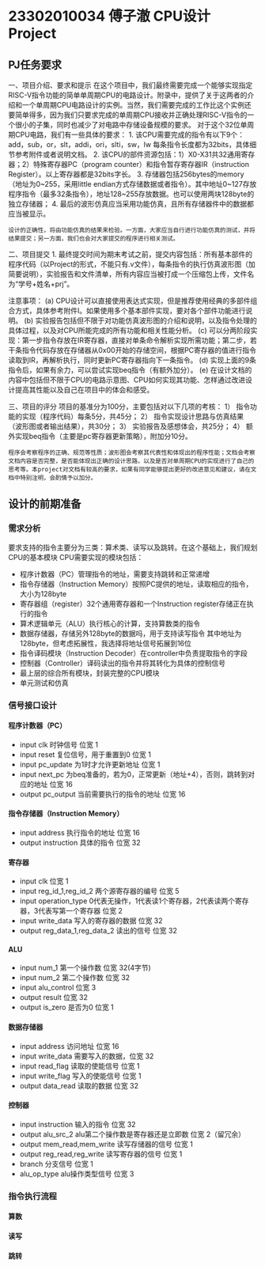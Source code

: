 # 23302010034 傅子澈 CPU设计Project

## PJ任务要求

一、项目介绍、要求和提示
	在这个项目中，我们最终需要完成一个能够实现指定RISC-V指令功能的简单单周期CPU的电路设计。附录中，提供了关于这两者的介绍和一个单周期CPU电路设计的实例。当然，我们需要完成的工作比这个实例还要简单得多，因为我们只要求完成的单周期CPU接收并正确处理RISC-V指令的一个很小的子集，同时也减少了对电路中存储设备规模的要求。
对于这个32位单周期CPU电路，我们有一些具体的要求：
	1. 该CPU需要完成的指令有以下9个：
add，sub，or，slt，addi，ori，slti，sw，lw
每条指令长度都为32bits，具体细节参考附件或者说明文档。
	2. 该CPU的部件资源包括：1）X0-X31共32通用寄存器；2）特殊寄存器PC（program counter）和指令暂存寄存器IR（instruction Register）。以上寄存器都是32bits字长。
	3. 存储器包括256bytes的memory（地址为0~255，采用little endian方式存储数据或者指令）。其中地址0~127存放程序指令（最多32条指令），地址128~255存放数据。也可以使用两块128byte的独立存储器；
	4. 最后的波形仿真应当采用功能仿真，且所有存储器件中的数据都应当被显示。
		
	设计的正确性，将由功能仿真的结果来检验。一方面，大家应当自行进行功能仿真的测试，并将结果提交；另一方面，我们也会对大家提交的程序进行相关测试。

二、项目提交
	1. 最终提交时间为期末考试之前，提交内容包括：所有基本部件的程序代码（以Project的形式，不能只有.v文件），每条指令的执行仿真波形图（加简要说明），实验报告和文件清单，所有内容应当被打成一个压缩包上传，文件名为“学号+姓名+prj”。

注意事项：
(a) 	CPU设计可以直接使用表达式实现，但是推荐使用经典的多部件组合方式，具体参考附件I。如果使用多个基本部件实现，要对各个部件功能进行说明。
(b) 	实验报告包括但不限于对功能仿真波形图的介绍和说明，以及指令处理的具体过程，以及对CPU所能完成的所有功能和相关性能分析。
(c) 	可以分两阶段实现：第一步指令存放在IR寄存器，直接对单条命令解析实现所需功能；第二步，若干条指令代码存放在存储器从0x00开始的存储空间，根据PC寄存器的值进行指令读取到IR，再解析执行，同时更新PC寄存器指向下一条指令。
(d) 	实现上面的9条指令后，如果有余力，可以尝试实现beq指令（有额外加分）。
(e) 	在设计文档的内容中包括但不限于CPU的电路示意图、CPU如何实现其功能、怎样通过改进设计提高其性能以及自己在项目中的体会和感受。

三、项目的评分
	项目的基准分为100分，主要包括对以下几项的考核：
1）	指令功能的实现（程序代码）每条5分，共45分；
2）	指令实现设计思路与仿真结果（波形图或者输出结果），共30分；
3）	实验报告及感想体会，共25分；
4）	额外实现beq指令（主要是pc寄存器更新策略），附加分10分。

	程序会考察程序的正确、规范等性质；波形图会考察其代表性和体现出的程序性能；文档会考察文档内容是否完整，是否能体现出正确的设计思路，以及是否对单周期CPU的实现进行了自己的思考等。本project对文档有较高的要求，如果有同学能够提出更好的改进意见和建议，请在文档中特别注明，会酌情予以加分。


## 设计的前期准备

### 需求分析

要求支持的指令主要分为三类：算术类、读写以及跳转。在这个基础上，我们规划CPU的基本模块
CPU需要实现的模块包括：

- 程序计数器（PC）管理指令的地址，需要支持跳转和正常递增
- 指令存储器（Instruction Memory）按照PC提供的地址，读取相应的指令，大小为128byte
- 寄存器组（register）32个通用寄存器和一个Instruction register存储正在执行的指令
- 算术逻辑单元（ALU）执行核心的计算，支持算数类的指令
- 数据存储器，存储另外128byte的数据吗，用于支持读写指令 其中地址为128byte，但考虑拓展性，我选择将地址信号拓展到16位
- 指令译码模块（Instruction Decoder）在controller中负责提取指令的字段
- 控制器（Controller）译码读出的指令并将其转化为具体的控制信号
- 最上层的综合所有模块，封装完整的CPU模块
- 单元测试和仿真
  
### 信号接口设计

#### 程序计数器（PC）

- input clk 时钟信号 位宽 1
- input reset 复位信号，用于重置到0 位宽 1
- input pc_update 为1时才允许更新地址 位宽 1
- input next_pc 为beq准备的，若为0，正常更新（地址+4），否则，跳转到对应的地址 位宽 16
- output pc_output 当前需要执行的指令的地址 位宽 16
  
#### 指令存储器（Instruction Memory）

- input address 执行指令的地址 位宽 16
- output instruction 具体的指令 位宽 32

#### 寄存器

- input clk 位宽 1
- input reg_id_1,reg_id_2 两个源寄存器的编号 位宽 5
- input operation_type 0代表无操作，1代表读1个寄存器，2代表读两个寄存器，3代表写第一个寄存器 位宽 2
- input write_data 写入的寄存器的数据 位宽 32
- output reg_data_1,reg_data_2 读出的信号 位宽 32

#### ALU

- input num_1 第一个操作数 位宽 32(4字节)
- input num_2 第二个操作数 位宽 32
- input alu_control 位宽 3
- output result 位宽 32
- output is_zero 是否为0 位宽 1

#### 数据存储器

- input address 访问地址 位宽 16
- input write_data 需要写入的数据，位宽 32
- input read_flag 读取的使能信号 位宽 1
- input write_flag 写入的使能信号 位宽 1
- output data_read 读取的数据 位宽 32

#### 控制器

- input instruction 输入的指令 位宽 32
- output alu_src_2 alu第二个操作数是寄存器还是立即数 位宽 2（留冗余）
- output mem_read,mem_write 读写存储器的信号 位宽 1
- output reg_read,reg_write 读写寄存器的信号 位宽 1
- branch 分支信号 位宽 1
- alu_op_type alu操作类型信号 位宽 3

### 指令执行流程

#### 算数

#### 读写

#### 跳转





